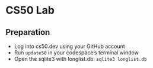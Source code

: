 # CS50 Lab
## Preparation
- Log into cs50.dev using your GitHub account
- Run `update50` in your codespace’s terminal window
- Open the sqlite3 with longlist.db: `sqlite3 longlist.db`
